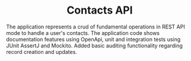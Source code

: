 <h1 align="center" id="title">Contacts API</h1>

<p id="description">The application represents a crud of fundamental operations in REST API mode to handle a user's contacts. The application code shows documentation features using OpenApi, unit and integration tests using JUnit AssertJ and Mockito. Added basic auditing functionality regarding record creation and updates.</p>


